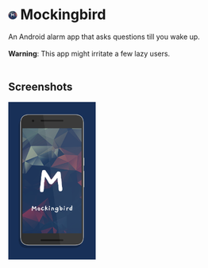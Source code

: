 # <img src="./design/app_icon.png" width="3.5%">&nbsp;Mockingbird
An Android alarm app that asks questions till you wake up.
<br/><br/>
**Warning**: This app might irritate a few lazy users.
<br/><br/>
## Screenshots
<img src="./design/screen0.png" width="35%">
